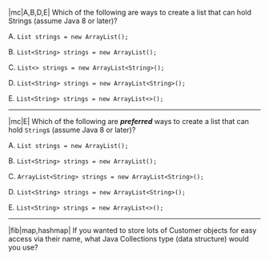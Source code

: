 |mc|A,B,D,E| Which of the following are ways to create a list that can hold Strings (assume Java 8 or later)?

A. `List strings = new ArrayList();`

B. `List<String> strings = new ArrayList();`

C. `List<> strings = new ArrayList<String>();`

D. `List<String> strings = new ArrayList<String>();`

E. `List<String> strings = new ArrayList<>();`

---

|mc|E| Which of the following are _**preferred**_ ways to create a list that can hold `String`s (assume Java 8 or later)?

A. `List strings = new ArrayList();`

B. `List<String> strings = new ArrayList();`

C. `ArrayList<String> strings = new ArrayList<String>();`

D. `List<String> strings = new ArrayList<String>();`

E. `List<String> strings = new ArrayList<>();`

---

|fib|map,hashmap| If you wanted to store lots of Customer objects for easy access via their name,
what Java Collections type (data structure) would you use?
